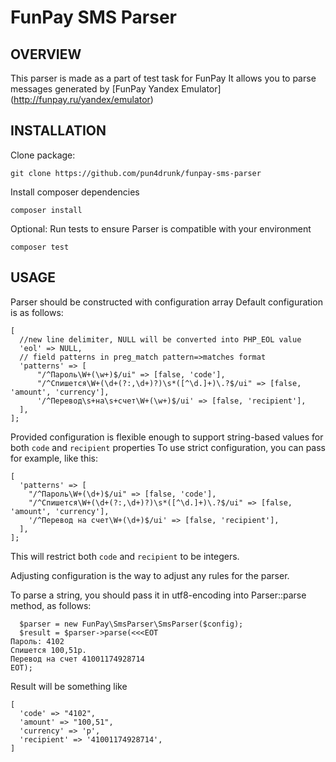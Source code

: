 FunPay SMS Parser
===============================

OVERVIEW
-------------------
This parser is made as a part of test task for FunPay
It allows you to parse messages generated by [FunPay Yandex Emulator] (http://funpay.ru/yandex/emulator)

INSTALLATION
-------------------
Clone package: 
```
git clone https://github.com/pun4drunk/funpay-sms-parser
```

Install composer dependencies
```
composer install
```

Optional: Run tests to ensure Parser is compatible with your environment
```
composer test
```

USAGE
-------------------

Parser should be constructed with configuration array
Default configuration is as follows:
```
[
  //new line delimiter, NULL will be converted into PHP_EOL value
  'eol' => NULL,
  // field patterns in preg_match pattern=>matches format
  'patterns' => [
      "/^Пароль\W+(\w+)$/ui" => [false, 'code'],
      "/^Спишется\W+(\d+(?:,\d+)?)\s*([^\d.]+)\.?$/ui" => [false, 'amount', 'currency'],
      '/^Перевод\s+на\s+счет\W+(\w+)$/ui' => [false, 'recipient'],
  ],
];
```

Provided configuration is flexible enough to support string-based values for both ```code``` and ```recipient``` properties
To use strict configuration, you can pass for example, like this:

```
[
  'patterns' => [
    "/^Пароль\W+(\d+)$/ui" => [false, 'code'],
    "/^Спишется\W+(\d+(?:,\d+)?)\s*([^\d.]+)\.?$/ui" => [false, 'amount', 'currency'],
    '/^Перевод на счет\W+(\d+)$/ui' => [false, 'recipient'],
  ],
];
```

This will restrict both ```code``` and ```recipient``` to be integers.

Adjusting configuration is the way to adjust any rules for the parser.

To parse a string, you should pass it in utf8-encoding into Parser::parse method, as follows:

```
  $parser = new FunPay\SmsParser\SmsParser($config);
  $result = $parser->parse(<<<EOT
Пароль: 4102
Спишется 100,51р.
Перевод на счет 41001174928714
EOT);
```

Result will be something like
```
[
  'code' => "4102",
  'amount' => "100,51",
  'currency' => 'р',
  'recipient' => '41001174928714',
]
```
